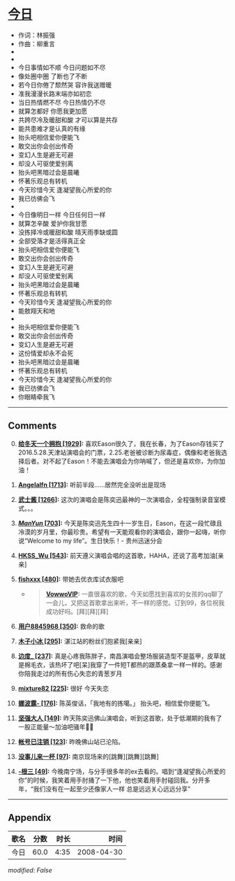 # [今日](https://music.163.com/song?id=65199)

* 作词：林振强
* 作曲：柳重言
*
*
* 今日事情如不顺 今日问题如不尽
* 像处圈中圈 了断也了不断
* 若今日你倦了颓然哭 容许我送赠暖
* 准我漫漫长路末端亦如初恋
* 当日热情燃不尽 今日热情仍不尽
* 就算怎都好 你愿我更加愿
* 共跨尽冷及暖甜和酸 才可以算是共存
* 能共患难才是认真的有缘
* 抬头吧相信爱你便能飞
* 敢交出你会创出传奇
* 变幻人生是避无可避
* 却没人可驱使爱别离
* 抬头吧黑暗过会是晨曦
* 怀著乐观总有转机
* 今天珍惜今天 逢凝望我心所爱的你
* 我已彷佛会飞
* 
* 今日像明日一样 今日任何日一样
* 就算怎辛酸 爱护你我甘愿
* 没拣择冷或暖甜和酸 晴天雨季缺或圆
* 全部受落才是活得真正全
* 抬头吧相信爱你便能飞
* 敢交出你会创出传奇
* 变幻人生是避无可避
* 却没人可驱使爱别离
* 抬头吧黑暗过会是晨曦
* 怀著乐观总有转机
* 今天珍惜今天 逢凝望我心所爱的你
* 能敖翔天和地
* 
* 抬头吧相信爱你便能飞
* 敢交出你会创出传奇
* 变幻人生是避无可避
* 这份情爱却永不会死
* 抬头吧黑暗过会是晨曦
* 怀著乐观总有转机
* 今天珍惜今天 逢凝望我心所爱的你
* 我已彷佛会飞
* 你眼睛牵我飞


---

## Comments
0. **[给冬天一个拥抱 \[1929\]](https://music.163.com/#/user/home?id=115204789):** 喜欢Eason很久了，我在长春，为了Eason存钱买了2016.5.28.天津站演唱会的门票，2.25.老爸被诊断为尿毒症，偶像和老爸我选择后者。对不起了Eason！不能去演唱会为你呐喊了，但还是喜欢你，为你加油！

1. **[Angelalfn \[1713\]](https://music.163.com/#/user/home?id=38790682):** 听前半段……居然完全没听出是现场

2. **[武士酱 \[1266\]](https://music.163.com/#/user/home?id=46381342):** 这次的演唱会是陈奕迅最神的一次演唱会，全程强制录音室模式。。。

3. **[_ManYun_ \[703\]](https://music.163.com/#/user/home?id=66950884):** 今天是陈奕迅先生四十一岁生日，Eason，在这一段忙碌且冷漠的岁月里，你最珍贵。希望有一天能观看你的演唱会，跟你一起嗨，听你说“Welcome to my life”。生日快乐！- 贵州迅迷分会

4. **[HKSS_Wu \[543\]](https://music.163.com/#/user/home?id=68251280):** 前天遵义演唱会唱的这首歌，HAHA，还说了高考加油[亲亲]

5. **[fishxxx \[480\]](https://music.163.com/#/user/home?id=32185060):** 带她去优衣库试衣服吧
	* > **[VowwoVIP](https://music.163.com/#/user/home?id=55536081):** 一直很喜欢的歌，今天如愿找到喜欢的女孩的qq聊了一会儿，又把这首歌拿出来听，不一样的感觉。订到99，各位祝我成功好吗。[拜][拜][拜]

6. **[用户8845968 \[350\]](https://music.163.com/#/user/home?id=8845968):** 救命的歌

7. **[木子小冰 \[295\]](https://music.163.com/#/user/home?id=16533994):** 湛江站的粉丝们抱紧我[亲亲]

8. **[边度_ \[237\]](https://music.163.com/#/user/home?id=113354690):** 真是心疼我陈胖子，南昌演唱会整场服装造型不是盔甲，皮草就是棉毛衣，该热坏了吧[呆]我穿了一件短T都热的跟蒸桑拿一样一样的。感谢你陪我走过的所有伤心失恋的青葱岁月

9. **[mixture82 \[225\]](https://music.163.com/#/user/home?id=60837288):** 很好  今天失恋

10. **[娜波露- \[176\]](https://music.163.com/#/user/home?id=264559832):** 陈英俊话，「我地有的拣噶。」  抬头吧，相信爱你便能飞。

11. **[坚强大人 \[149\]](https://music.163.com/#/user/home?id=515657):** 昨天陈奕迅佛山演唱会，听到这首歌，处于低潮期的我有了一股正能量～加油吧骚年💪🏻

12. **[帐号已注销 \[123\]](https://music.163.com/#/user/home?id=133502511):** 昨晚佛山站已沦陷。

13. **[没事儿来一杯 \[97\]](https://music.163.com/#/user/home?id=57834807):** 南京现场来的[跳舞][跳舞][跳舞]

14. **[-根三 \[49\]](https://music.163.com/#/user/home?id=86474770):** 今晚南宁场，与分手很多年的ex去看的。唱到“逢凝望我心所爱的你”的时候，我笑着用手肘捅了一下他，他也笑着用手肘碰回我。分开多年，“我们没有在一起至少还像家人一样 总是远远关心远远分享”



---

## Appendix

|歌名|分数|时长|时间|
|:---|:---:|---:|---:|
|今日|60.0|4:35|2008-04-30

*modified: False*